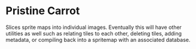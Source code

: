 # Pristine Carrot
Slices sprite maps into individual images. Eventually this will have other utilities as well such as relating tiles to each other, deleting tiles, adding metadata, or compiling back into a spritemap with an associated database.
